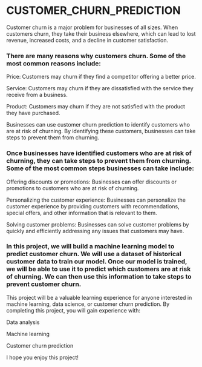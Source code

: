 # CUSTOMER_CHURN_PREDICTION

Customer churn is a major problem for businesses of all sizes. When customers churn, they take their business elsewhere, which can lead to lost revenue, increased costs, and a decline in customer satisfaction.

### There are many reasons why customers churn. Some of the most common reasons include:

Price: Customers may churn if they find a competitor offering a better price.

Service: Customers may churn if they are dissatisfied with the service they receive from a business.

Product: Customers may churn if they are not satisfied with the product they have purchased.

Businesses can use customer churn prediction to identify customers who are at risk of churning. By identifying these customers, businesses can take steps to prevent them from churning.

### Once businesses have identified customers who are at risk of churning, they can take steps to prevent them from churning. Some of the most common steps businesses can take include:

Offering discounts or promotions: Businesses can offer discounts or promotions to customers who are at risk of churning.

Personalizing the customer experience: Businesses can personalize the customer experience by providing customers with recommendations, special offers, and other information that is relevant to them.

Solving customer problems: Businesses can solve customer problems by quickly and efficiently addressing any issues that customers may have.

### In this project, we will build a machine learning model to predict customer churn. We will use a dataset of historical customer data to train our model. Once our model is trained, we will be able to use it to predict which customers are at risk of churning. We can then use this information to take steps to prevent customer churn.

This project will be a valuable learning experience for anyone interested in machine learning, data science, or customer churn prediction. By completing this project, you will gain experience with:

Data analysis

Machine learning

Customer churn prediction

I hope you enjoy this project!
